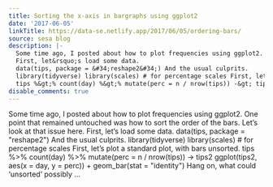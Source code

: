 ```yaml
---
title: Sorting the x-axis in bargraphs using ggplot2
date: '2017-06-05'
linkTitle: https://data-se.netlify.app/2017/06/05/ordering-bars/
source: sesa blog
description: |-
  Some time ago, I posted about how to plot frequencies using ggplot2. One point that remained untouched was how to sort the order of the bars. Let&rsquo;s look at that issue here.
  First, let&rsquo;s load some data.
  data(tips, package = &#34;reshape2&#34;) And the usual culprits.
  library(tidyverse) library(scales) # for percentage scales First, let&rsquo;s plot a standard plot, with bars unsorted.
  tips %&gt;% count(day) %&gt;% mutate(perc = n / nrow(tips)) -&gt; tips2 ggplot(tips2, aes(x = day, y = perc)) + geom_bar(stat = &#34;identity&#34;) Hang on, what could &lsquo;unsorted&rsquo; possibly ...
disable_comments: true
---
```

Some time ago, I posted about how to plot frequencies using ggplot2. One point that remained untouched was how to sort the order of the bars. Let&rsquo;s look at that issue here.
First, let&rsquo;s load some data.
data(tips, package = &#34;reshape2&#34;) And the usual culprits.
library(tidyverse) library(scales) # for percentage scales First, let&rsquo;s plot a standard plot, with bars unsorted.
tips %&gt;% count(day) %&gt;% mutate(perc = n / nrow(tips)) -&gt; tips2 ggplot(tips2, aes(x = day, y = perc)) + geom_bar(stat = &#34;identity&#34;) Hang on, what could &lsquo;unsorted&rsquo; possibly ...